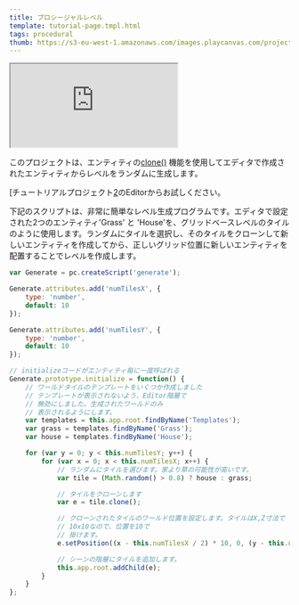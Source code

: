 ```yaml
---
title: プロシージャルレベル
template: tutorial-page.tmpl.html
tags: procedural
thumb: https://s3-eu-west-1.amazonaws.com/images.playcanvas.com/projects/12/405864/A3MSWE-image-75.jpg
---
```


<iframe src="https://playcanv.as/p/smskdMrk/"></iframe>

このプロジェクトは、エンティティの[clone()][1] 機能を使用してエディタで作成されたエンティティからレベルをランダムに生成します。

[チュートリアルプロジェクト[2]のEditorからお試しください。

下記のスクリプトは、非常に簡単なレベル生成プログラムです。エディタで設定された2つのエンティティ'Grass' と 'House'を、グリッドベースレベルのタイルのように使用します。ランダムにタイルを選択し、そのタイルをクローンして新しいエンティティを作成してから、正しいグリッド位置に新しいエンティティを配置することでレベルを作成します。

```javascript
var Generate = pc.createScript('generate');

Generate.attributes.add('numTilesX', {
    type: 'number',
    default: 10
});

Generate.attributes.add('numTilesY', {
    type: 'number',
    default: 10
});

// initializeコードがエンティティ毎に一度呼ばれる
Generate.prototype.initialize = function() {
    // ワールドタイルのテンプレートをいくつか作成しました
    // テンプレートが表示されないよう、Editor階層で
    // 無効にしました。生成されたワールドのみ
    // 表示されるようにします。
    var templates = this.app.root.findByName('Templates');
    var grass = templates.findByName('Grass');
    var house = templates.findByName('House');

    for (var y = 0; y < this.numTilesY; y++) {
        for (var x = 0; x < this.numTilesX; x++) {
            // ランダムにタイルを選びます。家より草の可能性が高いです。
            var tile = (Math.random() > 0.8) ? house : grass;

            // タイルをクローンします
            var e = tile.clone();

            // クローンされたタイルのワールド位置を設定します。タイルはX,Z寸法で
            // 10x10なので、位置を10で
            // 掛けます。
            e.setPosition((x - this.numTilesX / 2) * 10, 0, (y - this.numTilesX / 2) * 10);

            // シーンの階層にタイルを追加します。
            this.app.root.addChild(e);
        }
    }
};
```

[1]: /api/pc.Entity.html#clone
[2]: https://playcanvas.com/project/405864

